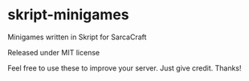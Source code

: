 # skript-minigames
Minigames written in Skript for SarcaCraft

Released under MIT license

Feel free to use these to improve your server. Just give credit. Thanks!
